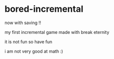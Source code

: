 # bored-incremental

now with saving !!

my first incremental game made with break eternity

it is not fun so have fun

i am not very good at math :)
